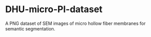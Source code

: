 # DHU-micro-PI-dataset
A PNG dataset of SEM images of micro hollow fiber membranes for semantic segmentation.
